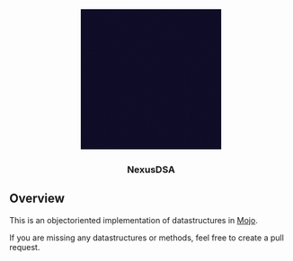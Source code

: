 <div align="center">
    <img src="NexusDSA.gif" alt="Logo" width="250" height="250">

  <h3 align="center">NexusDSA</h3>
</div>   

## Overview
This is an objectoriented implementation of datastructures in [Mojo](https://www.modular.com/max/mojo).  
  
If you are missing any datastructures or methods, feel free to create a pull request.  
